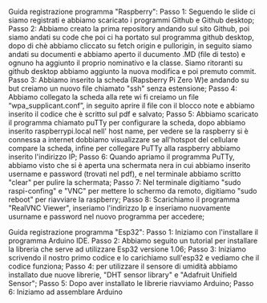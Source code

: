 Guida registrazione programma "Raspberry":
Passo 1: Seguendo le slide ci siamo registrati e abbiamo scaricato i programmi Github e Github desktop;
Passo 2: Abbiamo creato la prima repository andando sul sito Github, poi siamo andati su code che poi ci ha portato sul programma github desktop, dopo di chè abbiamo cliccato su fetch origin e pullorigin, in seguito siamo andati su documenti e abbiamo aperto il ducumento .MD (file di testo) e ognuno ha aggiunto il proprio nominativo e la classe. Siamo ritoranti su github desktop abbiamo aggiunto la nuova modifica e poi premuto commit.
Passo 3: Abbiamo inserito la scheda (Rapsberry Pi Zero W)e andando su but creiamo un nuovo file chiamato "ssh" senza estensione;
Passo 4: Abbiamo collegato la scheda alla rete wi fi creiamo un file  “wpa_supplicant.conf”, in seguito aprire il file con il blocco note e abbiamo inserito il codice che è scritto sul pdf e salvato; 
Passo 5: Abbiamo scaricato il programma chiamato puTTy per configurare la scheda, dopo abbiamo inserito raspberrypi.local nell' host name, per vedere se la raspberry si è connessa a internet dobbiamo visualizzare se all'hotspot del cellulare compare la scheda, infine per collegare PuTTy alla raspberry abbiamo inserito l'indirizzo IP;
Passo 6: Quando apriamo il programma PuTTy, abbiamo visto che si è aperta una schermata nera in cui abbiamo inserito username e password (trovati nel pdf), e nel terminale abbiamo scritto "clear" per pulire la schermata;
Passo 7: Nel terminale digitiamo "sudo raspi-confing" e "VNC" per mettere lo schermo da remoto, digitiamo "sudo reboot" per riavviare la raspberry;
Passo 8: Scarichiamo il programma "RealVNC Viewer", inseriamo l'indirizzo Ip e inseriamo nuovamente usurname e password nel nuovo programma per accedere;

Guida registrazione programma "Esp32":
Passo 1: Iniziamo con l'installare il programma Arduino IDE.
Passo 2: Abbiamo seguito un tutorial per installare la libreria che serve ad utilizzare Esp32 versione 1.06; 
Passo 3: Iniziamo scrivendo il nostro primo codice e lo carichiamo sull'esp32 e vediamo che il codice funziona;
Passo 4: per utilizzare il sensore di umidità abbiamo installato due nuove librerie, "DHT sensor library" e "Adafruit Unifield Sensor";
Passo 5: Dopo aver installato le librerie riavviamo Arduino;
Passo 6: Iniziamo ad assemblare Arduino 